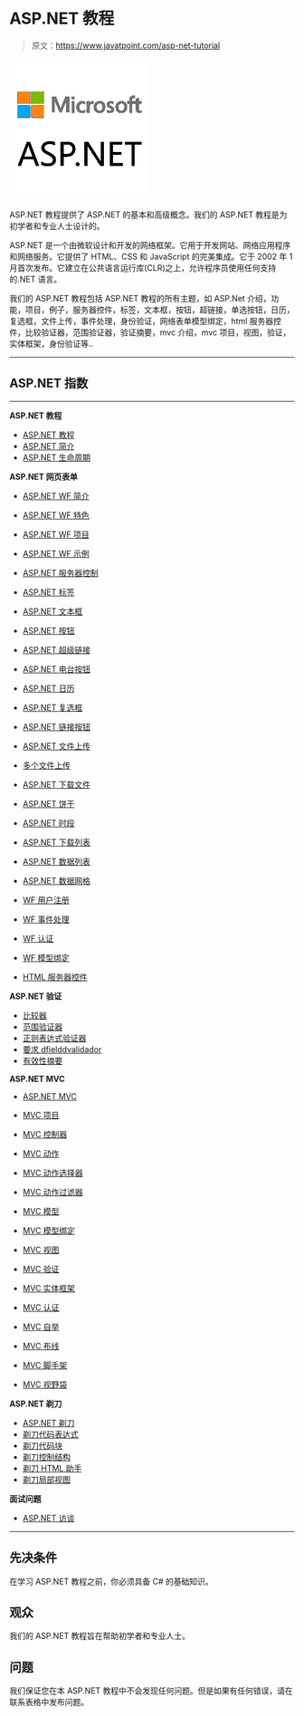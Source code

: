 # ASP.NET 教程

> 原文：<https://www.javatpoint.com/asp-net-tutorial>

![ASP.NET Tutorial](img/4226ded9347ac61574748e226ff338d0.png)

ASP.NET 教程提供了 ASP.NET 的基本和高级概念。我们的 ASP.NET 教程是为初学者和专业人士设计的。

ASP.NET 是一个由微软设计和开发的网络框架。它用于开发网站、网络应用程序和网络服务。它提供了 HTML、CSS 和 JavaScript 的完美集成。它于 2002 年 1 月首次发布。它建立在公共语言运行库(CLR)之上，允许程序员使用任何支持的.NET 语言。

我们的 ASP.NET 教程包括 ASP.NET 教程的所有主题，如 ASP.Net 介绍，功能，项目，例子，服务器控件，标签，文本框，按钮，超链接，单选按钮，日历，复选框，文件上传，事件处理，身份验证，网络表单模型绑定，html 服务器控件，比较验证器，范围验证器，验证摘要，mvc 介绍，mvc 项目，视图，验证，实体框架，身份验证等..

* * *

## ASP.NET 指数

* * *

**ASP.NET 教程**

*   [ASP.NET 教程](asp-net-tutorial)
*   [ASP.NET 简介](asp-net-introduction)
*   [ASP.NET 生命周期](asp-net-life-cycle)

**ASP.NET 网页表单**

*   [ASP.NET WF 简介](asp-net-web-form-introduction)
*   [ASP.NET WF 特色](asp-net-web-form-features)
*   [ASP.NET WF 项目](asp-net-web-form-project)
*   [ASP.NET WF 示例](asp-net-web-form-example)
*   [ASP.NET 服务器控制](asp-net-server-controls)
*   [ASP.NET 标签](asp-net-label)
*   [ASP.NET 文本框](asp-net-textbox)
*   [ASP.NET 按钮](asp-net-button)
*   [ASP.NET 超级链接](asp-net-hyperlink)
*   [ASP.NET 电台按钮](asp-net-radiobutton)
*   [ASP.NET 日历](asp-net-calender)
*   [ASP.NET 复选框](asp-net-checkbox)
*   [ASP.NET 链接按钮](asp-net-linkbutton)
*   [ASP.NET 文件上传](asp-net-fileupload)
*   [多个文件上传](asp-net-upload-multiple-files)
*   [ASP.NET 下载文件](asp-net-download-file)

*   [ASP.NET 饼干](asp-net-cookie)
*   [ASP.NET 时段](asp-net-session)
*   [ASP.NET 下载列表](asp-net-dropdownlist)
*   [ASP.NET 数据列表](asp-net-datalist)
*   [ASP.NET 数据网格](asp-net-datagrid)
*   [WF 用户注册](asp-net-web-form-user-registration)
*   [WF 事件处理](asp-net-web-form-events-handling)
*   [WF 认证](asp-net-web-form-authentication)
*   [WF 模型绑定](asp-net-web-form-model-binding)
*   [HTML 服务器控件](asp-net-html-server-controls)

**ASP.NET 验证**

*   [比较器](asp-net-web-form-comparevalidator)
*   [范围验证器](asp-net-web-form-rangevalidator)
*   [正则表达式验证器](asp-net-web-form-regular-expression-validator)
*   [要求 dfielddvalidador](asp-net-web-form-required-field-validator)
*   [有效性摘要](asp-net-web-form-validation-summary)

**ASP.NET MVC**

*   [ASP.NET MVC](asp-net-mvc-introduction)
*   [MVC 项目](asp-net-mvc-project)
*   [MVC 控制器](asp-net-mvc-controller)
*   [MVC 动作](asp-net-mvc-actions)

*   [MVC 动作选择器](asp-net-mvc-action-selectors)
*   [MVC 动作过滤器](asp-net-mvc-action-filters)
*   [MVC 模型](asp-net-mvc-model)
*   [MVC 模型绑定](asp-net-mvc-model-binding)
*   [MVC 视图](asp-net-mvc-view)
*   [MVC 验证](asp-net-mvc-validation)
*   [MVC 实体框架](asp-net-mvc-entity-framework)
*   [MVC 认证](asp-net-mvc-authentication)
*   [MVC 自举](asp-net-mvc-bootstrap)
*   [MVC 布线](asp-net-mvc-routing)
*   [MVC 脚手架](asp-net-mvc-scaffolding)
*   [MVC 视野袋](asp-net-mvc-viewbag)

**ASP.NET 剃刀**

*   [ASP.NET 剃刀](asp-net-razor)
*   [剃刀代码表达式](asp-net-razor-code-expressions)
*   [剃刀代码块](asp-net-razor-code-blocks)
*   [剃刀控制结构](asp-net-razor-control-structures)
*   [剃刀 HTML 助手](asp-net-razor-html-helpers)
*   [剃刀局部视图](asp-net-razor-partial-views)

**面试问题**

*   [ASP.NET 访谈](asp-dot-net-interview-questions)

* * *

## 先决条件

在学习 ASP.NET 教程之前，你必须具备 C# 的基础知识。

## 观众

我们的 ASP.NET 教程旨在帮助初学者和专业人士。

## 问题

我们保证您在本 ASP.NET 教程中不会发现任何问题。但是如果有任何错误，请在联系表格中发布问题。